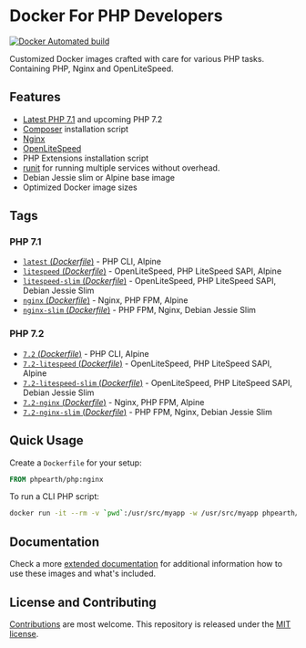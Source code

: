 # Docker For PHP Developers

[![Docker Automated build](https://img.shields.io/docker/automated/jrottenberg/ffmpeg.svg)](https://hub.docker.com/r/phpearth/php/)

Customized Docker images crafted with care for various PHP tasks. Containing
PHP, Nginx and OpenLiteSpeed.

## Features

* [Latest PHP 7.1](https://php.net) and upcoming PHP 7.2
* [Composer](https://getcomposer.org) installation script
* [Nginx](https://nginx.org/)
* [OpenLiteSpeed](http://open.litespeedtech.com/)
* PHP Extensions installation script
* [runit](http://smarden.org/runit/) for running multiple services without overhead.
* Debian Jessie slim or Alpine base image
* Optimized Docker image sizes

## Tags

### PHP 7.1

* [`latest` (*Dockerfile*)](https://github.com/php-earth/docker-php/tree/master/Dockerfile-7.1) - PHP CLI, Alpine
* [`litespeed` (*Dockerfile*)](https://github.com/php-earth/docker-php/tree/master/Dockerfile-7.1-litespeed) - OpenLiteSpeed, PHP LiteSpeed SAPI, Alpine
* [`litespeed-slim` (*Dockerfile*)](https://github.com/php-earth/docker-php/tree/master/Dockerfile-7.1-litespeed-slim) - OpenLiteSpeed, PHP LiteSpeed SAPI, Debian Jessie Slim
* [`nginx` (*Dockerfile*)](https://github.com/php-earth/docker-php/tree/master/Dockerfile-7.1-nginx) - Nginx, PHP FPM, Alpine
* [`nginx-slim` (*Dockerfile*)](https://github.com/php-earth/docker-php/tree/master/Dockerfile-7.1-nginx-slim) - PHP FPM, Nginx, Debian Jessie Slim

### PHP 7.2

* [`7.2` (*Dockerfile*)](https://github.com/php-earth/docker-php/tree/master/Dockerfile-7.2) - PHP CLI, Alpine
* [`7.2-litespeed` (*Dockerfile*)](https://github.com/php-earth/docker-php/tree/master/Dockerfile-7.2-litespeed) - OpenLiteSpeed, PHP LiteSpeed SAPI, Alpine
* [`7.2-litespeed-slim` (*Dockerfile*)](https://github.com/php-earth/docker-php/tree/master/Dockerfile-7.2-litespeed-slim) - OpenLiteSpeed, PHP LiteSpeed SAPI, Debian Jessie Slim
* [`7.2-nginx` (*Dockerfile*)](https://github.com/php-earth/docker-php/tree/master/Dockerfile-7.2-nginx) - Nginx, PHP FPM, Alpine
* [`7.2-nginx-slim` (*Dockerfile*)](https://github.com/php-earth/docker-php/tree/master/Dockerfile-7.2-nginx-slim) - PHP FPM, Nginx, Debian Jessie Slim

## Quick Usage

Create a `Dockerfile` for your setup:

```Dockerfile
FROM phpearth/php:nginx
```

To run a CLI PHP script:

```bash
docker run -it --rm -v `pwd`:/usr/src/myapp -w /usr/src/myapp phpearth/php php script.php
```

## Documentation

Check a more [extended documentation](https://github.com/php-earth/docker-php/tree/master/docs/README.md)
for additional information how to use these images and what's included.

## License and Contributing

[Contributions](https://github.com/php-earth/docker-php/blob/master/CONTRIBUTING.md)
are most welcome. This repository is released under the
[MIT license](https://github.com/php-earth/docker-php/blob/master/LICENSE).
